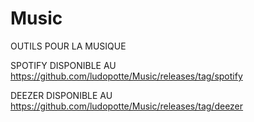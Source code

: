 # Music
OUTILS POUR LA MUSIQUE

SPOTIFY DISPONIBLE AU https://github.com/ludopotte/Music/releases/tag/spotify

DEEZER DISPONIBLE AU https://github.com/ludopotte/Music/releases/tag/deezer
